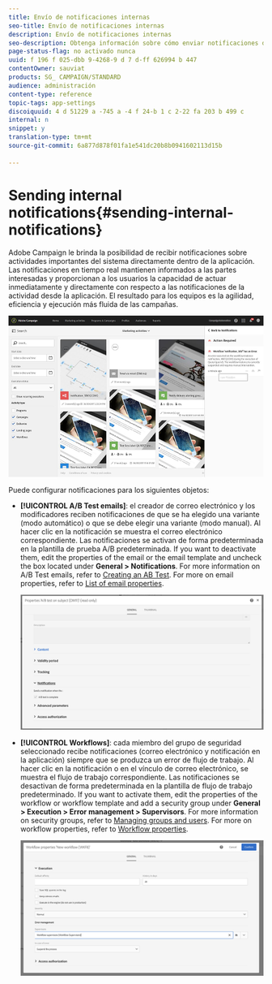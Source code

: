 ```yaml
---
title: Envío de notificaciones internas
seo-title: Envío de notificaciones internas
description: Envío de notificaciones internas
seo-description: Obtenga información sobre cómo enviar notificaciones del sistema en tiempo real a los usuarios de Adobe Campaign.
page-status-flag: no activado nunca
uuid: f 196 f 025-dbb 9-4268-9 d 7 d-ff 626994 b 447
contentOwner: sauviat
products: SG_ CAMPAIGN/STANDARD
audience: administración
content-type: reference
topic-tags: app-settings
discoiquuid: 4 d 51229 a -745 a -4 f 24-b 1 c 2-22 fa 203 b 499 c
internal: n
snippet: y
translation-type: tm+mt
source-git-commit: 6a877d878f01fa1e541dc20b8b0941602113d15b

---
```



# Sending internal notifications{#sending-internal-notifications}

Adobe Campaign le brinda la posibilidad de recibir notificaciones sobre actividades importantes del sistema directamente dentro de la aplicación. Las notificaciones en tiempo real mantienen informados a las partes interesadas y proporcionan a los usuarios la capacidad de actuar inmediatamente y directamente con respecto a las notificaciones de la actividad desde la aplicación. El resultado para los equipos es la agilidad, eficiencia y ejecución más fluida de las campañas.

![](assets/pulse_3.png)

Puede configurar notificaciones para los siguientes objetos:

* **[!UICONTROL A/B Test emails]**: el creador de correo electrónico y los modificadores reciben notificaciones de que se ha elegido una variante (modo automático) o que se debe elegir una variante (modo manual). Al hacer clic en la notificación se muestra el correo electrónico correspondiente. Las notificaciones se activan de forma predeterminada en la plantilla de prueba A/B predeterminada. If you want to deactivate them, edit the properties of the email or the email template and uncheck the box located under **General &gt; Notifications**. For more information on A/B Test emails, refer to [Creating an AB Test](../../channels/using/designing-an-a-b-test-email.md). For more on email properties, refer to [List of email properties](../../administration/using/configuring-email-channel.md#list-of-email-properties).

   ![](assets/pulse_2.png)

* **[!UICONTROL Workflows]**: cada miembro del grupo de seguridad seleccionado recibe notificaciones (correo electrónico y notificación en la aplicación) siempre que se produzca un error de flujo de trabajo. Al hacer clic en la notificación o en el vínculo de correo electrónico, se muestra el flujo de trabajo correspondiente. Las notificaciones se desactivan de forma predeterminada en la plantilla de flujo de trabajo predeterminado. If you want to activate them, edit the properties of the workflow or workflow template and add a security group under **General &gt; Execution &gt; Error management &gt; Supervisors**. For more information on security groups, refer to [Managing groups and users](../../administration/using/managing-groups-and-users.md). For more on workflow properties, refer to [Workflow properties](../../automating/using/executing-a-workflow.md#workflow-properties).

   ![](assets/pulse_1.png)

